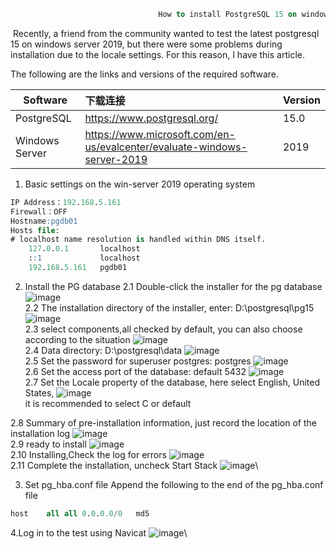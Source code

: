 ```sql
                                 How to install PostgreSQL 15 on windows server 2019 step by step
```

​        Recently, a friend from the community wanted to test the latest postgresql 15 on windows server 2019, but there were some problems during installation due to the locale settings. For this reason, I have this article.



The following are the links and versions of the required software.

| Software       | 下载连接                                                     | Version |
| -------------- | :----------------------------------------------------------- | :------ |
| PostgreSQL     | https://www.postgresql.org/                                  | 15.0    |
| Windows Server | https://www.microsoft.com/en-us/evalcenter/evaluate-windows-server-2019 | 2019    |



1. Basic settings on the win-server 2019 operating system
```sql
IP Address：192.168.5.161
Firewall：OFF
Hostname:pgdb01
Hosts file:
# localhost name resolution is handled within DNS itself.
	127.0.0.1       localhost
	::1             localhost
	192.168.5.161	pgdb01
```

2. Install the PG database
2.1 Double-click the installer for the pg database
![image](Image/004-1.png)\
2.2 The installation directory of the installer, enter: D:\postgresql\pg15
![image](Image/004-2.png)\
2.3 select components,all checked by default, you can also choose according to the situation
![image](Image/004-3.png)\
2.4 Data directory: D:\postgresql\data
![image](Image/004-4.png)\
2.5 Set the password for superuser postgres: postgres
![image](Image/004-5.png)\
2.6 Set the access port of the database: default 5432
![image](Image/004-6.png)\
2.7 Set the Locale property of the database, here select English, United States, 
![image](Image/004-7.png)\
it is recommended to select C or default

2.8 Summary of pre-installation information, just record the location of the installation log
![image](Image/004-8.png)\
2.9 ready to install
![image](Image/004-9.png)\
2.10 Installing,Check the log for errors
![image](Image/004-10.png)\
2.11 Complete the installation, uncheck Start Stack
![image](Image/004-11.png)\

3. Set pg_hba.conf file
Append the following to the end of the pg_hba.conf file

```sql
host	all	all	0.0.0.0/0	md5
```

 4.Log in to the test using Navicat
![image](Image/004-13.png)\








